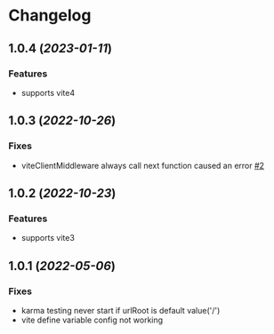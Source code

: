 # Changelog

## 1.0.4 (_2023-01-11_)

### Features

- supports vite4

## 1.0.3 (_2022-10-26_)

### Fixes

- viteClientMiddleware always call next function caused an error [#2](https://github.com/credred/karma-vite/issues/2)

## 1.0.2 (_2022-10-23_)

### Features

- supports vite3

## 1.0.1 (_2022-05-06_)

### Fixes

- karma testing never start if urlRoot is default value('/')
- vite define variable config not working
